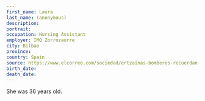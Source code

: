 ```yaml
---
first_name: Laura
last_name: (anonymous)
description: 
portrait: 
occupation: Nursing Assistant
employer: IMQ Zorrozaurre
city: Bilbao
province: 
country: Spain
source: https://www.elcorreo.com/sociedad/ertzainas-bomberos-recuerdan-20200404202020-nt.html
birth_date: 
death_date: 
---
```


She was 36 years old.